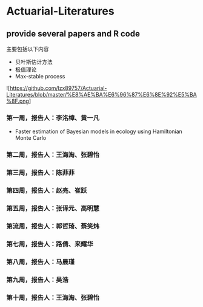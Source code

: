# Actuarial-Literatures
## provide several papers and R code
主要包括以下内容

* 贝叶斯估计方法
* 极值理论
* Max-stable process

![https://github.com/lzx89757/Actuarial-Literatures/blob/master/%E8%AE%BA%E6%96%87%E6%8E%92%E5%BA%8F.png]

### 第一周，报告人：李洺樟、黄一凡
* Faster estimation of Bayesian models in ecology using Hamiltonian Monte Carlo

### 第二周，报告人：王海淘、张碧怡

### 第三周，报告人：陈菲菲
### 第四周，报告人：赵亮、崔跃
### 第五周，报告人：张译元、高明慧
### 第流周，报告人：郭哲琦、蔡笑炜
### 第七周，报告人：路倩、来耀华
### 第八周，报告人：马晨瑾
### 第九周，报告人：吴浩
### 第十周，报告人：王海淘、张碧怡


